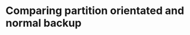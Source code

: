 # Comparing partition orientated and normal backup

[.de]: ../../de/src/normal-or-partition-backup.md
